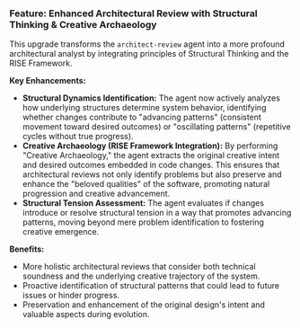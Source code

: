 ### Feature: Enhanced Architectural Review with Structural Thinking & Creative Archaeology

This upgrade transforms the `architect-review` agent into a more profound architectural analyst by integrating principles of Structural Thinking and the RISE Framework.

**Key Enhancements:**
*   **Structural Dynamics Identification:** The agent now actively analyzes how underlying structures determine system behavior, identifying whether changes contribute to "advancing patterns" (consistent movement toward desired outcomes) or "oscillating patterns" (repetitive cycles without true progress).
*   **Creative Archaeology (RISE Framework Integration):** By performing "Creative Archaeology," the agent extracts the original creative intent and desired outcomes embedded in code changes. This ensures that architectural reviews not only identify problems but also preserve and enhance the "beloved qualities" of the software, promoting natural progression and creative advancement.
*   **Structural Tension Assessment:** The agent evaluates if changes introduce or resolve structural tension in a way that promotes advancing patterns, moving beyond mere problem identification to fostering creative emergence.

**Benefits:**
*   More holistic architectural reviews that consider both technical soundness and the underlying creative trajectory of the system.
*   Proactive identification of structural patterns that could lead to future issues or hinder progress.
*   Preservation and enhancement of the original design's intent and valuable aspects during evolution.
